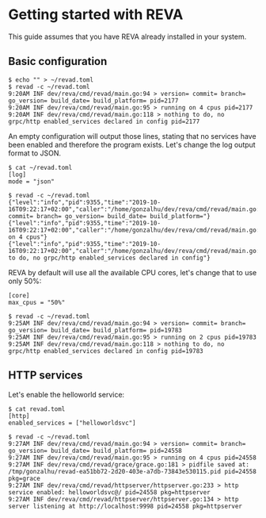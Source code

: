 # Getting started with REVA

This guide assumes that you have REVA already installed in your system.

## Basic configuration

```
$ echo "" > ~/revad.toml
$ revad -c ~/revad.toml 
9:20AM INF dev/reva/cmd/revad/main.go:94 > version= commit= branch= go_version= build_date= build_platform= pid=2177
9:20AM INF dev/reva/cmd/revad/main.go:95 > running on 4 cpus pid=2177
9:20AM INF dev/reva/cmd/revad/main.go:118 > nothing to do, no grpc/http enabled_services declared in config pid=2177
```

An empty configuration will output those lines, stating that no services have been enabled and therefore the program exists.
Let's change the log output format to JSON.

```
$ cat ~/revad.toml
[log]
mode = "json"
```

```
$ revad -c ~/revad.toml 
{"level":"info","pid":9355,"time":"2019-10-16T09:22:17+02:00","caller":"/home/gonzalhu/dev/reva/cmd/revad/main.go:94","message":"version= commit= branch= go_version= build_date= build_platform="}
{"level":"info","pid":9355,"time":"2019-10-16T09:22:17+02:00","caller":"/home/gonzalhu/dev/reva/cmd/revad/main.go:95","message":"running on 4 cpus"}
{"level":"info","pid":9355,"time":"2019-10-16T09:22:17+02:00","caller":"/home/gonzalhu/dev/reva/cmd/revad/main.go:118","message":"nothing to do, no grpc/http enabled_services declared in config"}
```

REVA by default will use all the available CPU cores, let's change that to use only 50%:

```
[core]
max_cpus = "50%"
```

```
$ revad -c ~/revad.toml 
9:25AM INF dev/reva/cmd/revad/main.go:94 > version= commit= branch= go_version= build_date= build_platform= pid=19783
9:25AM INF dev/reva/cmd/revad/main.go:95 > running on 2 cpus pid=19783
9:25AM INF dev/reva/cmd/revad/main.go:118 > nothing to do, no grpc/http enabled_services declared in config pid=19783

```


## HTTP services

Let's enable the helloworld service:

```
$ cat revad.toml 
[http]
enabled_services = ["helloworldsvc"]
```

```
$ revad -c ~/revad.toml 
9:27AM INF dev/reva/cmd/revad/main.go:94 > version= commit= branch= go_version= build_date= build_platform= pid=24558
9:27AM INF dev/reva/cmd/revad/main.go:95 > running on 4 cpus pid=24558
9:27AM INF dev/reva/cmd/revad/grace/grace.go:181 > pidfile saved at: /tmp/gonzalhu/revad-ea51bb72-2d20-403e-a7db-73843e530115.pid pid=24558 pkg=grace
9:27AM INF dev/reva/cmd/revad/httpserver/httpserver.go:233 > http service enabled: helloworldsvc@/ pid=24558 pkg=httpserver
9:27AM INF dev/reva/cmd/revad/httpserver/httpserver.go:134 > http server listening at http://localhost:9998 pid=24558 pkg=httpserver
```

